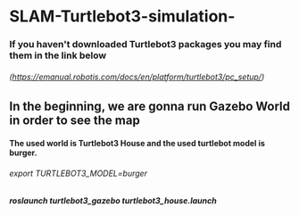 # SLAM-Turtlebot3-simulation-
### If you haven't downloaded Turtlebot3 packages you may find them in the link below
###### (https://emanual.robotis.com/docs/en/platform/turtlebot3/pc_setup/)
## In the beginning, we are gonna run Gazebo World in order to see the map
#### The used world is Turtlebot3 House and the used turtlebot model is burger.
###### export TURTLEBOT3_MODEL=burger
##### roslaunch turtlebot3_gazebo turtlebot3_house.launch

